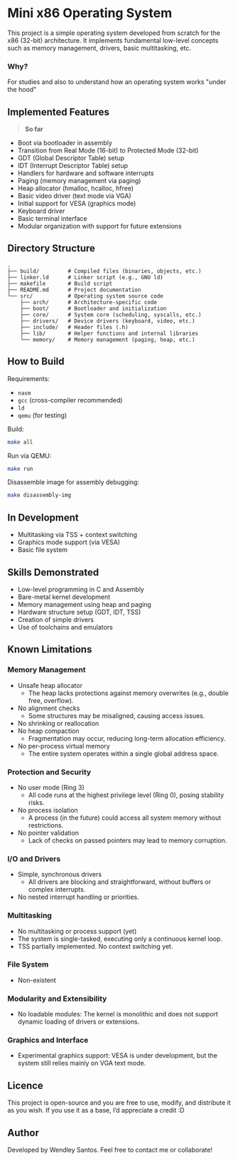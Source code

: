 # Mini x86 Operating System

This project is a simple operating system developed from scratch for the x86 (32-bit) architecture.
It implements fundamental low-level concepts such as memory management, drivers, basic multitasking, etc.  

### Why?

For studies and also to understand how an operating system works "under the hood"

## Implemented Features
> **So far**

- Boot via bootloader in assembly
- Transition from Real Mode (16-bit) to Protected Mode (32-bit)
- GDT (Global Descriptor Table) setup
- IDT (Interrupt Descriptor Table) setup
- Handlers for hardware and software interrupts
- Paging (memory management via paging)
- Heap allocator (hmalloc, hcalloc, hfree)
- Basic video driver (text mode via VGA)
- Initial support for VESA (graphics mode)
- Keyboard driver
- Basic terminal interface
- Modular organization with support for future extensions

## Directory Structure

```
.
├── build/         # Compiled files (binaries, objects, etc.)
├── linker.ld      # Linker script (e.g., GNU ld)
├── makefile       # Build script
├── README.md      # Project documentation
└── src/           # Operating system source code
    ├── arch/      # Architecture-specific code
    ├── boot/      # Bootloader and initialization
    ├── core/      # System core (scheduling, syscalls, etc.)
    ├── drivers/   # Device drivers (keyboard, video, etc.)
    ├── include/   # Header files (.h)
    ├── lib/       # Helper functions and internal libraries
    └── memory/    # Memory management (paging, heap, etc.)
```

## How to Build

Requirements:

- `nasm`
- `gcc` (cross-compiler recommended)
- `ld`
- `qemu` (for testing)

Build:

```bash
make all
```

Run via QEMU:

```bash
make run
```

Disassemble image for assembly debugging:

```bash
make disassembly-img
```

## In Development

- Multitasking via TSS + context switching
- Graphics mode support (via VESA)
- Basic file system

## Skills Demonstrated

- Low-level programming in C and Assembly
- Bare-metal kernel development
- Memory management using heap and paging
- Hardware structure setup (GDT, IDT, TSS)
- Creation of simple drivers
- Use of toolchains and emulators

## Known Limitations

### Memory Management
- Unsafe heap allocator
  - The heap lacks protections against memory overwrites (e.g., double free, overflow).
- No alignment checks
  - Some structures may be misaligned, causing access issues.
- No shrinking or reallocation
- No heap compaction
  - Fragmentation may occur, reducing long-term allocation efficiency.
- No per-process virtual memory
  - The entire system operates within a single global address space.

### Protection and Security
- No user mode (Ring 3)
  - All code runs at the highest privilege level (Ring 0), posing stability risks.
- No process isolation
  - A process (in the future) could access all system memory without restrictions.
- No pointer validation
  - Lack of checks on passed pointers may lead to memory corruption.

### I/O and Drivers
- Simple, synchronous drivers
  - All drivers are blocking and straightforward, without buffers or complex interrupts.
- No nested interrupt handling or priorities.

### Multitasking
- No multitasking or process support (yet)
- The system is single-tasked, executing only a continuous kernel loop.
- TSS partially implemented. No context switching yet.

### File System
- Non-existent

### Modularity and Extensibility
- No loadable modules: The kernel is monolithic and does not support dynamic loading of drivers or extensions.

### Graphics and Interface
- Experimental graphics support: VESA is under development, but the system still relies mainly on VGA text mode.

## Licence

This project is open-source and you are free to use, modify, and distribute it as you wish. 
If you use it as a base, I’d appreciate a credit :D

## Author

Developed by Wendley Santos.
Feel free to contact me or collaborate!
